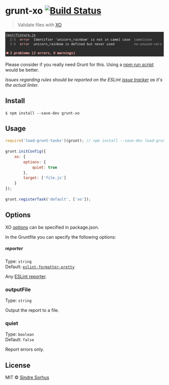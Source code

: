 # grunt-xo [![Build Status](https://travis-ci.org/xojs/grunt-xo.svg?branch=master)](https://travis-ci.org/xojs/grunt-xo)

> Validate files with [XO](https://github.com/xojs/xo)

![](screenshot.png)

Please consider if you really need Grunt for this. Using a [npm run script](https://github.com/xojs/xo#workflow) would be better.

*Issues regarding rules should be reported on the ESLint [issue tracker](https://github.com/eslint/eslint/issues) as it's the actual linter.*


## Install

```
$ npm install --save-dev grunt-xo
```


## Usage

```js
require('load-grunt-tasks')(grunt); // npm install --save-dev load-grunt-tasks

grunt.initConfig({
	xo: {
		options: {
			quiet: true
		},
		target: ['file.js']
	}
});

grunt.registerTask('default', ['xo']);
```


## Options

XO [options](https://github.com/xojs/xo#config) can be specified in package.json.

In the Gruntfile you can specify the following options:

##### reporter

Type: `string`<br>
Default: [`eslint-formatter-pretty`](https://github.com/sindresorhus/eslint-formatter-pretty)

Any [ESLint reporter](http://eslint.org/docs/user-guide/command-line-interface#f---format).

### outputFile

Type: `string`

Output the report to a file.

### quiet

Type: `boolean`<br>
Default: `false`

Report errors only.


## License

MIT © [Sindre Sorhus](https://sindresorhus.com)
